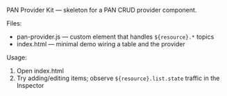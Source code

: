 PAN Provider Kit — skeleton for a PAN CRUD provider component.

Files:

- pan-provider.js — custom element that handles `${resource}.*` topics
- index.html — minimal demo wiring a table and the provider

Usage:

1) Open index.html
2) Try adding/editing items; observe `${resource}.list.state` traffic in the Inspector

